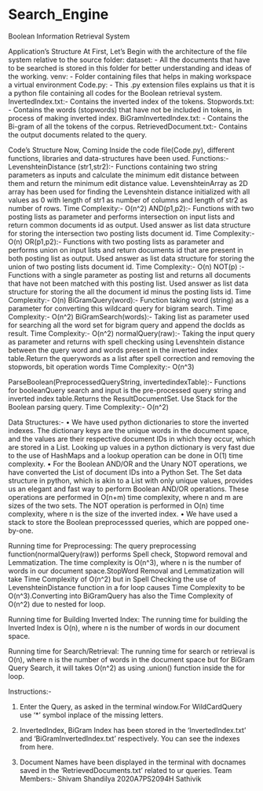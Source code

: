 ﻿# Search_Engine
Boolean Information Retrieval System

Application’s Structure
At First, Let’s Begin with the architecture of the file system relative to the source folder:
dataset: - All the documents that have to be searched is stored in this folder for better understanding and ideas of the working. 
venv: - Folder containing files that helps in making workspace a virtual environment
 Code.py: - This .py extension files explains us that it is a python file containing all codes for the Boolean retrieval system.
InvertedIndex.txt:- Contains the inverted index of the tokens.
Stopwords.txt: - Contains the words (stopwords) that have not be included in tokens, in process of making inverted index.
BiGramInvertedIndex.txt: - Contains the Bi-gram of all the tokens of the corpus. 
RetrievedDocument.txt:- Contains the output documents related to the query.

Code’s Structure
Now, Coming Inside the code file(Code.py), different functions, libraries and data-structures have been used.
Functions:-
LevenshteinDistance (str1,str2):- Functions containing two string parameters as inputs  and calculate the minimum edit distance between them and return the minimum edit distance value.
LevenshteinArray as 2D array has been used for finding the Levenshtein distance initialized with all values as 0 with length of str1 as number of columns and length of str2 as number of rows.
Time Complexity:- O(n^2)
AND(p1,p2):- Functions with two posting lists as parameter and performs intersection on input lists and return common documents id as output.
        Used answer as list data structure for storing the intersection two posting lists document id.
Time Complexity:- O(n)
OR(p1,p2):- Functions with two posting lists as parameter and performs union on input lists and return documents id that are present in both posting list as output.
        Used answer as list data structure for storing the union of two posting lists document id.
Time Complexity:- O(n)
NOT(p) :- Functions with a single parameter as posting list and returns all documents that have not been matched with this posting list.
        Used answer as list data structure for storing the all the document id minus the posting lists id.
Time Complexity:- O(n)
BiGramQuery(word):- Function taking word (string) as a parameter for converting this wildcard query for bigram search.
Time Complexity:- O(n^2)
BiGramSearch(words):-  Taking list as parameter used for searching all the word set for bigram query and append the docIds as result.
Time Complexity:- O(n^2)
normalQuery(raw):- Taking the input query as parameter and returns with spell checking using Levenshtein distance between the query word and words present in the inverted index table.Return the querywords as a list after spell correction and removing the stopwords, bit operation words
Time Complexity:- O(n^3)

ParseBoolean(PreprocessedQueryString, invertedindexTable):- 
        Functions for booleanQuery search and input is the pre-processed query string and inverted index table.Returns the ResultDocumentSet.
        Use Stack for the Boolean parsing query.
Time Complexity:- O(n^2)





Data Structures:-
•	We have used python dictionaries to store the inverted indexes. The dictionary keys are the unique words in the document space, and the values are their respective document IDs in which they occur, which are stored in a List. Looking up values in a python dictionary is very fast due to the use of HashMaps and a lookup operation can be done in O(1) time complexity.
•	For the Boolean AND/OR and the Unary NOT operations, we have converted the List of document IDs into a Python Set. The Set data structure in python, which is akin to a List with only unique values, provides us an elegant and fast way to perform Boolean AND/OR operations. These operations are performed in O(n+m) time complexity, where n and m are sizes of the two sets. The NOT operation is performed in O(n) time complexity, where n is the size of the inverted index.
•	We have used a stack to store the Boolean preprocesssed queries, which are popped one-by-one.



Running time for Preprocessing:
The query preprocessing function(normalQuery(raw)) performs Spell check, Stopword removal and Lemmatization. The time complexity is O(n^3), where n is the number of words in our document space.StopWord Removal and Lemmatization will take Time Complexity of O(n^2) but in Spell Checking the use of LevenshteinDistance function in a for loop causes Time Complexity to be O(n^3).Converting into BiGramQuery has also the Time Complexity of O(n^2) due to nested for loop.



Running time for Building Inverted Index:
The running time for building the Inverted Index is O(n), where n is the number of words in our document space.

Running time for Search/Retrieval:
The running time for search or retrieval is O(n), where n is the number of words in the document space but for BiGram Query Search, it will takes O(n^2) as using .union() function inside the for loop.

Instructions:-
1)	 Enter the Query, as asked in the terminal window.For WildCardQuery use ‘*’ symbol inplace of the missing letters.

2)	InvertedIndex, BiGram Index has been stored in the ‘InvertedIndex.txt’ and ‘BiGramInvertedIndex.txt’ respectively. You can see the indexes from here.


3)	Document Names have been displayed in the terminal with docnames saved in the ‘RetrievedDocuments.txt’ related to ur queries.
Team Members:-
Shivam Shandilya 2020A7PS2094H
Sathivik





